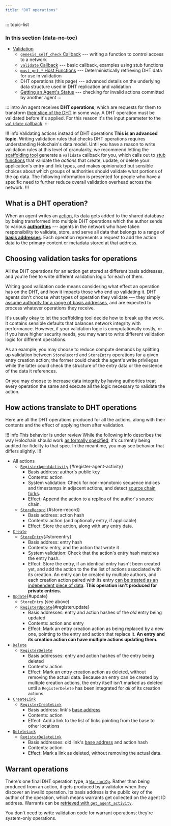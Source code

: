 ```yaml
---
title: "DHT operations"
---
```


::: topic-list
### In this section {data-no-toc}

* [Validation](/build/validation/)
    * [`genesis_self_check` Callback](/build/genesis-self-check-callback/) --- writing a function to control access to a network
    * [`validate` Callback](/build/validate-callback/) --- basic callback, examples using stub functions
    * [`must_get_*` Host Functions](/build/must-get-host-functions/) --- Deterministically retrieving DHT data for use in validation
    * DHT operations (this page) --- advanced details on the underlying data structure used in DHT replication and validation
    * [Getting an Agent's Status](/build/getting-an-agents-status/) --- checking for invalid actions committed by another agent
:::

::: intro
An agent receives **DHT operations**, which are requests for them to transform [their slice of the DHT](/concepts/4_dht/#finding-peers-and-data-in-a-distributed-database) in some way. A DHT operation must be validated before it's applied. For this reason it's the input parameter to the [`validate` callback](/build/validate-callback/).
:::

!!! info Validating actions instead of DHT operations
**This is an advanced topic.** Writing validation rules that checks DHT operations requires understanding Holochain's data model. Until you have a reason to write validation rules at this level of granularity, we recommend letting the [scaffolding tool](/get-started/3-forum-app-tutorial/) generate a `validate` callback for you, which calls out to [stub functions](/build/validate-callback/#create-boilerplate-code-with-the-scaffolding-tool) that validate the _actions_ that create, update, or delete your application's entry and link types, and makes opinionated but sensible choices about which groups of authorities should validate what portions of the op data. The following information is presented for people who have a specific need to further reduce overall validation overhead across the network.
!!!

## What is a DHT operation?

When an agent writes an [action](/build/working-with-data/#entries-actions-and-records-primary-data), its data gets added to the shared database by being transformed into multiple DHT operations which the author sends to various [**authorities**](/resources/glossary/#validation-authority) --- agents in the network who have taken responsibility to validate, store, and serve all data that belongs to a range of [**basis addresses**](/resources/glossary/#basis-address). Each operation represents a request to add the action data to the primary content or metadata stored at that address.

## Choosing validation tasks for operations

All the DHT operations for an action get stored at different basis addresses, and you're free to write different validation logic for each of them.

Writing good validation code means considering what effect an operation has on the DHT, and how it impacts those who end up validating it. DHT agents don't choose what types of operation they validate --- they simply [assume authority for a range of basis addresses](/concepts/4_dht/), and are expected to process whatever operations they receive.

It's usually okay to let the scaffolding tool decide how to break up the work. It contains sensible defaults that balances network integrity with performance. However, if your validation logic is computationally costly, or if you have higher security needs, you may want to write different validation logic for different operations.

As an example, you may choose to reduce compute demands by splitting up validation between `StoreRecord` and `StoreEntry` operations for a given entry creation action; the former could check the agent's write privileges while the latter could check the structure of the entry data or the existence of the data it references.

Or you may choose to increase data integrity by having authorities treat every operation the same and execute all the logic necessary to validate the action.

## How actions translate to DHT operations

Here are all the DHT operations produced for all the actions, along with their contents and the effect of applying them after validation.

!!! info This behavior is under review
While the following info describes the way Holochain should work [as formally specified](https://www.holochain.org/documents/holochain-white-paper-2.0.pdf), it's currently being audited for fidelity to that spec. In the meantime, you may see behavior that differs slightly.
!!!

* All actions
    * [`RegisterAgentActivity`](https://docs.rs/holochain_integrity_types/latest/holochain_integrity_types/op/enum.Op.html#variant.RegisterAgentActivity) {#register-agent-activity}
        * Basis address: author's public key
        * Contents: action
        * System validation: Check for non-monotonic sequence indices and timestamps in adjacent actions, and detect [source chain forks](/resources/glossary/#fork-source-chain).
        * Effect: Append the action to a replica of the author's source chain.
    * [`StoreRecord`](https://docs.rs/holochain_integrity_types/latest/holochain_integrity_types/op/enum.Op.html#variant.StoreRecord) {#store-record}
        * Basis address: action hash
        * Contents: action (and optionally entry, if applicable) <!--TODO: system validation? -->
        * Effect: Store the action, along with any entry data.
* [`Create`](https://docs.rs/holochain_integrity_types/latest/holochain_integrity_types/action/enum.Action.html#variant.Create)
    * [`StoreEntry`](https://docs.rs/holochain_integrity_types/latest/holochain_integrity_types/op/enum.Op.html#variant.StoreEntry){#storeentry}
        * Basis address: entry hash
        * Contents: entry, and the action that wrote it
        * System validation: Check that the action's entry hash matches the entry hash.
        * Effect: Store the entry, if an identical entry hasn't been created yet, and add the action to the the list of actions associated with its creation. An entry can be created by multiple authors, and each creation action paired with its entry [can be treated as an independent piece of data](/build/entries/#entries-and-actions). **This operation isn't produced for private entries.**
* [`Update`](https://docs.rs/holochain_integrity_types/latest/holochain_integrity_types/action/enum.Action.html#variant.Update){#update}
    * `StoreEntry` (see above)
    * [`RegisterUpdate`](https://docs.rs/holochain_integrity_types/latest/holochain_integrity_types/op/enum.Op.html#variant.RegisterUpdate){#registerupdate}
        * Basis addresses: entry and action hashes of the _old_ entry being updated
        * Contents: action and entry <!--TODO: system validation? -->
        * Effect: Mark an entry creation action as being replaced by a new one, pointing to the entry and action that replace it. **An entry and its creation action can have multiple actions updating them.**
* [`Delete`](https://docs.rs/holochain_integrity_types/latest/holochain_integrity_types/action/enum.Action.html#variant.Delete)
    * [`RegisterDelete`](https://docs.rs/holochain_integrity_types/latest/holochain_integrity_types/op/enum.Op.html#variant.RegisterDelete)
        * Basis addresses: entry and action hashes of the entry being deleted
        * Contents: action <!--TODO: system validation? -->
        * Effect: Mark an entry creation action as deleted, without removing the actual data. Because an entry can be created by multiple creation actions, the entry itself isn't marked as deleted until a `RegisterDelete` has been integrated for _all_ of its creation actions.
* [`CreateLink`](https://docs.rs/holochain_integrity_types/latest/holochain_integrity_types/action/enum.Action.html#variant.CreateLink)
    * [`RegisterCreateLink`](https://docs.rs/holochain_integrity_types/latest/holochain_integrity_types/op/enum.Op.html#variant.RegisterCreateLink)
        * Basis address: link's [base address](/build/links-paths-and-anchors/#define-a-link-type)
        * Contents: action <!--TODO: system validation? -->
        * Effect: Add a link to the list of links pointing from the base to other locations
* [`DeleteLink`](https://docs.rs/holochain_integrity_types/latest/holochain_integrity_types/action/enum.Action.html#variant.DeleteLink)
    * [`RegisterDeleteLink`](https://docs.rs/holochain_integrity_types/latest/holochain_integrity_types/op/enum.Op.html#variant.RegisterDeleteLink)
        * Basis addresses: old link's [base address](/build/links-paths-and-anchors/#define-a-link-type) and action hash
        * Contents: action <!--TODO: system validation? -->
        * Effect: Mark a link as deleted, without removing the actual data.

## Warrant operations

There's one final DHT operation type, a [`WarrantOp`](https://docs.rs/holochain_types/latest/holochain_types/warrant/struct.WarrantOp.html). Rather than being produced from an action, it gets produced by a validator when they discover an invalid operation. Its basis address is the public key of the author of the operation, which means warrants get collected on the agent ID address. Warrants can be [retrieved with `get_agent_activity`](/build/getting-an-agents-status/).

You don't need to write validation code for warrant operations; they're system-only operations.

